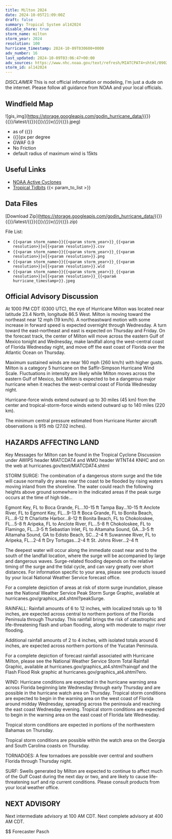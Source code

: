```yaml
---
title: Milton 2024
date: 2024-10-05T21:09:00Z
draft: false
summary: Tropical System al142024
disable_share: true
storm_name: milton
storm_year: 2024
resolution: 100
hurricane_timestamp: 2024-10-09T030600+0000
adv_number: 16
last_updated: 2024-10-09T03:06:47+00:00
adv_sources: https://www.nhc.noaa.gov/text/refresh/MIATCPAT4+shtml/090241.shtml;https://www.nhc.noaa.gov/refresh/graphics_at4+shtml/212734.shtml?cone
storm_id: al142024
---
```

*DISCLAIMER* This is not official information or modeling, I'm just a dude on the internet.  Please follow all guidance from NOAA and your local officials.

## Windfield Map
![gis_img](https://storage.googleapis.com/godin_hurricane_data/{{<param storm_name>}}{{<param storm_year>}}/latest/{{<param storm_name>}}{{<param storm_year>}}_{{<param resolution>}}x{{<param resolution>}}_{{<param hurricane_timestamp>}}.jpeg)

- as of {{<param last_updated>}}
- {{<param resolution>}}px per degree
- GWAF 0.9
- No Friction
- default radius of maximum wind is 15kts

## Useful Links
- [NOAA Active Cyclones](https://www.nhc.noaa.gov/)
- [Tropical Tidbits](https://www.tropicaltidbits.com/storminfo/)
{{< param_to_list >}}

## Data Files
[Download Zip](https://storage.googleapis.com/godin_hurricane_data/{{<param storm_name>}}{{<param storm_year>}}/latest/{{<param storm_name>}}{{<param storm_year>}}_{{<param resolution>}}x{{<param resolution>}}_{{<param hurricane_timestamp>}}.zip)

File List:
- `{{<param storm_name>}}{{<param storm_year>}}_{{<param resolution>}}x{{<param resolution>}}.csv`
- `{{<param storm_name>}}{{<param storm_year>}}_{{<param resolution>}}x{{<param resolution>}}.png`
- `{{<param storm_name>}}{{<param storm_year>}}_{{<param resolution>}}x{{<param resolution>}}.wld`
- `{{<param storm_name>}}{{<param storm_year>}}_{{<param resolution>}}x{{<param resolution>}}_{{<param hurricane_timestamp>}}.jpeg`


## Official Advisory Discussion
At 1000 PM CDT (0300 UTC), the eye of Hurricane Milton was
located near latitude 23.4 North, longitude 86.5 West.  Milton is
moving toward the northeast near 12 mph (19 km/h).  A northeastward
motion with some increase in forward speed is expected overnight
through Wednesday.  A turn toward the east-northeast and east is
expected on Thursday and Friday.  On the forecast track, the center
of Milton will move across the eastern Gulf of Mexico tonight and
Wednesday, make landfall along the west-central coast of Florida
Wednesday night, and move off the east coast of Florida over the
Atlantic Ocean on Thursday.
 
Maximum sustained winds are near 160 mph (260 km/h) with higher
gusts.  Milton is a category 5 hurricane on the Saffir-Simpson
Hurricane Wind Scale.  Fluctuations in intensity are likely while
Milton moves across the eastern Gulf of Mexico, but Milton is
expected to be a dangerous major hurricane when it reaches the
west-central coast of Florida Wednesday night.
 
Hurricane-force winds extend outward up to 30 miles (45 km) from the
center and tropical-storm-force winds extend outward up to 140 miles
(220 km).
 
The minimum central pressure estimated from Hurricane Hunter 
aircraft observations is 915 mb (27.02 inches).
 
 
HAZARDS AFFECTING LAND
----------------------
Key Messages for Milton can be found in the Tropical Cyclone
Discussion under AWIPS header MIATCDAT4 and WMO header WTNT44 KNHC
and on the web at hurricanes.gov/text/MIATCDAT4.shtml
 
STORM SURGE: The combination of a dangerous storm surge and the 
tide will cause normally dry areas near the coast to be flooded by 
rising waters moving inland from the shoreline.  The water could 
reach the following heights above ground somewhere in the indicated 
areas if the peak surge occurs at the time of high tide...
 
Egmont Key, FL to Boca Grande, FL...10-15 ft
Tampa Bay...10-15 ft
Anclote River, FL to Egmont Key, FL...9-13 ft
Boca Grande, FL to Bonita Beach, FL...8-12 ft
Charlotte Harbor...8-12 ft
Bonita Beach, FL to Chokoloskee, FL...5-8 ft
Aripeka, FL to Anclote River, FL...5-8 ft
Chokoloskee, FL to Flamingo, FL...3-5 ft
Sebastian Inlet, FL to Altamaha Sound, GA...3-5 ft
Altamaha Sound, GA to Edisto Beach, SC...2-4 ft
Suwannee River, FL to Aripeka, FL...2-4 ft
Dry Tortugas...2-4 ft
St. Johns River...2-4 ft

The deepest water will occur along the immediate coast near and to
the south of the landfall location, where the surge will be
accompanied by large and dangerous waves.  Surge-related flooding
depends on the relative timing of the surge and the tidal cycle,
and can vary greatly over short distances.  For information
specific to your area, please see products issued by your local
National Weather Service forecast office.
 
For a complete depiction of areas at risk of storm surge
inundation, please see the National Weather Service Peak Storm
Surge Graphic, available at
hurricanes.gov/graphics_at4.shtml?peakSurge.
 
RAINFALL: Rainfall amounts of 6 to 12 inches, with localized totals
up to 18 inches, are expected across central to northern portions of
the Florida Peninsula through Thursday.  This rainfall brings the
risk of catastrophic and life-threatening flash and urban flooding,
along with moderate to major river flooding.
 
Additional rainfall amounts of  2 to 4 inches, with isolated totals
around 6 inches, are expected across northern portions of the
Yucatan Peninsula.
 
For a complete depiction of forecast rainfall associated with
Hurricane Milton, please see the National Weather Service Storm
Total Rainfall Graphic, available at
hurricanes.gov/graphics_at4.shtml?rainqpf and the Flash Flood Risk
graphic at hurricanes.gov/graphics_at4.shtml?ero.
 
WIND: Hurricane conditions are expected in the hurricane warning
area across Florida beginning late Wednesday through early Thursday
and are possible in the hurricane watch area on Thursday. Tropical
storm conditions are expected to begin in the warning area on the
west coast of Florida around midday Wednesday, spreading across the
peninsula and reaching the east coast Wednesday evening. Tropical
storm conditions are expected to begin in the warning area on the
east coast of Florida late Wednesday.
 
Tropical storm conditions are expected in portions of the 
northwestern Bahamas on Thursday.
 
Tropical storm conditions are possible within the watch area
on the Georgia and South Carolina coasts on Thursday.
 
TORNADOES: A few tornadoes are possible over central and southern
Florida through Thursday night.
 
SURF:  Swells generated by Milton are expected to continue to
affect much of the Gulf Coast during the next day or two, and are
likely to cause life-threatening surf and rip current conditions.
Please consult products from your local weather office.
 
 
NEXT ADVISORY
-------------
Next intermediate advisory at 100 AM CDT.
Next complete advisory at 400 AM CDT.
 
$$
Forecaster Pasch